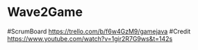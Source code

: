# Wave2Game
#ScrumBoard https://trello.com/b/f6w4GzM9/gamejava
#Credit https://www.youtube.com/watch?v=1gir2R7G9ws&t=142s
